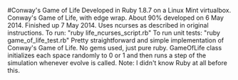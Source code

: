 
#Conway's Game of Life
Developed in Ruby 1.8.7 on a Linux Mint virtualbox.
Conway's Game of Life, with edge wrap.
About 90% developed on 6 May 2014. Finished up 7 May 2014.
Uses ncurses as described in original instructions.
To run: "ruby life_ncurses_script.rb"
To run unit tests: "ruby game_of_life_test.rb"
Pretty straightforward and simple implementation of Conway's Game of Life.
No gems used, just pure ruby.
GameOfLife class initializes each space randomly to 0 or 1 and then runs a step of the simulation whenever evolve is called.
Note: I didn't know Ruby at all before this.


